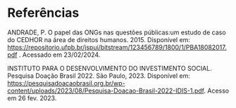 # Referências

ANDRADE, P. O papel das ONGs nas questões públicas:um estudo de caso do CEDHOR na área de direitos humanos. 2015. Disponível em: https://repositorio.ufpb.br/jspui/bitstream/123456789/1800/1/PBA18082017.pdf . Acessado em 23/02/2024.

INSTITUTO PARA O DESENVOLVIMENTO DO INVESTIMENTO SOCIAL. Pesquisa Doação Brasil 2022. São Paulo, 2023. Disponível em: https://pesquisadoacaobrasil.org.br/wp-content/uploads/2023/08/Pesquisa-Doacao-Brasil-2022-IDIS-1.pdf. Acesso em 26 fev. 2023.